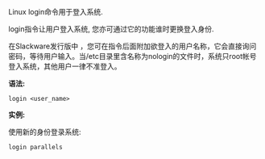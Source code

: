 Linux login命令用于登入系统.

login指令让用户登入系统, 您亦可通过它的功能谁时更换登入身份.

在Slackware发行版中 ，您可在指令后面附加欲登入的用户名称，它会直接询问密码，等待用户输入。当/etc目录里含名称为nologin的文件时，系统只root帐号登入系统，其他用户一律不准登入。

**语法:**

```
login <user_name>
```

**实例:**

使用新的身份登录系统:

```
login parallels
```

